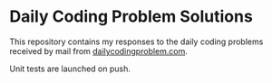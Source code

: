 # Daily Coding Problem Solutions

This repository contains my responses to the daily coding problems received by mail from [dailycodingproblem.com](https://dailycodingproblem.com/).

Unit tests are launched on push.